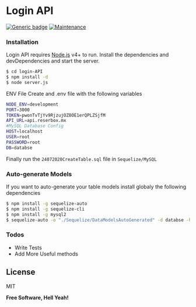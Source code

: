 # Login API

[![Generic badge](https://img.shields.io/badge/build-passing-<COLOR>.svg)](#) [![Maintenance](https://img.shields.io/badge/Maintained%3F-yes-green.svg)](#)

### Installation

Login API requires [Node.js](https://nodejs.org/) v4+ to run.
Install the dependencies and devDependencies and start the server.

```sh
$ cd login-API
$ npm install -d
$ node server.js
```

ENV File
Create and .env file with the following variables

```sh
NODE_ENV=development
PORT=3000
TOKEN=pwonTvTjYv9RjzujOZ8OE1erQPLZSjfM
API_URL=api.reserbox.mx
#MySQL Database Config
HOST=localhost
USER=root
PASSWORD=root
DB=databse
```

Finally run the `24072020CreateTable.sql` file in `Sequelize/MySQL`

### Auto-generate Models

If you want to auto-generate your table models install globaly the following dependencies

```sh
$ npm install -g sequelize-auto
$ npm install -g sequelize-cli
$ npm install -g mysql2
$ sequelize-auto -o "./Sequelize/DataModelsAutoGenerated" -d databse -h localhost -u root -p 3306 -x root -e mysql
```

### Todos

 - Write Tests
 - Add More Useful methods

License
----

MIT


**Free Software, Hell Yeah!**

